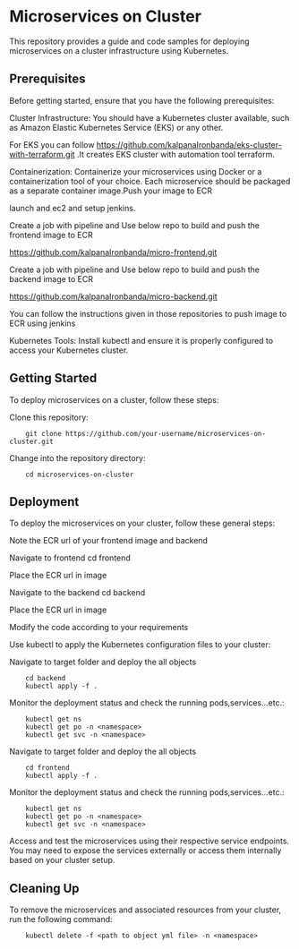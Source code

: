 Microservices on Cluster
==========================

This repository provides a guide and code samples for deploying microservices on a cluster infrastructure using Kubernetes.

Prerequisites
-------------

Before getting started, ensure that you have the following prerequisites:

Cluster Infrastructure: You should have a Kubernetes cluster available, such as Amazon Elastic Kubernetes Service (EKS) or any other.

For EKS you can follow https://github.com/kalpanaIronbanda/eks-cluster-with-terraform.git .It creates EKS cluster with automation tool terraform.

Containerization: Containerize your microservices using Docker or a containerization tool of your choice. Each microservice should be packaged as a separate container image.Push your image to ECR 
 
launch and ec2 and setup jenkins.

Create a job with pipeline and Use below repo to build and push the frontend image to ECR

 https://github.com/kalpanaIronbanda/micro-frontend.git

Create a job with pipeline and Use below repo to build and push the backend image to ECR

 https://github.com/kalpanaIronbanda/micro-backend.git

You can follow the instructions given in those repositories to push image to ECR using jenkins

Kubernetes Tools: Install kubectl and ensure it is properly configured to access your Kubernetes cluster.

Getting Started
------------------

To deploy microservices on a cluster, follow these steps:

Clone this repository: 

		git clone https://github.com/your-username/microservices-on-cluster.git

Change into the repository directory: 

		cd microservices-on-cluster

Deployment
---------------

To deploy the microservices on your cluster, follow these general steps:

Note the ECR url of your frontend image and backend

Navigate to frontend 
		cd frontend

Place the ECR url in image 

Navigate to the backend 
		cd backend

Place the ECR url in image

Modify the code according to your requirements 

Use kubectl to apply the Kubernetes configuration files to your cluster:

Navigate to target folder and deploy the all objects

		cd backend
		kubectl apply -f .

Monitor the deployment status and check the running pods,services...etc.:

		kubectl get ns
		kubectl get po -n <namespace>
		kubectl get svc -n <namespace>
		
Navigate to target folder and deploy the all objects

		cd frontend
		kubectl apply -f .

Monitor the deployment status and check the running pods,services...etc.:

		kubectl get ns
		kubectl get po -n <namespace>
		kubectl get svc -n <namespace>

Access and test the microservices using their respective service endpoints. You may need to expose the services externally or access them internally based on your cluster setup.

Cleaning Up
--------------

To remove the microservices and associated resources from your cluster, run the following command:

		kubectl delete -f <path to object yml file> -n <namespace>
		
